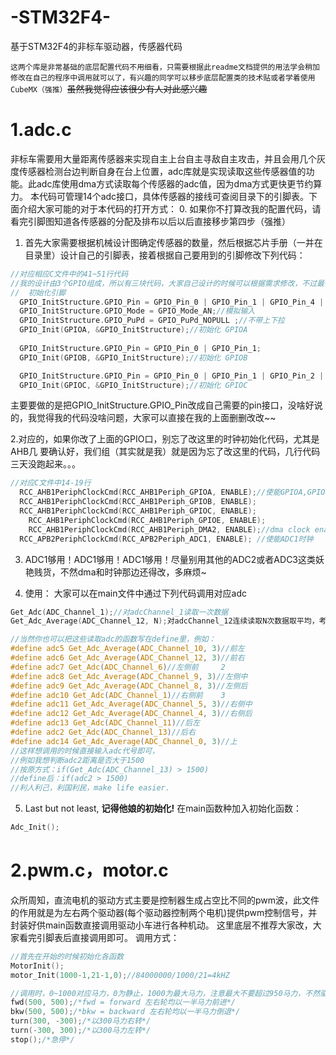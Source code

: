 # -STM32F4-
基于STM32F4的非标车驱动器，传感器代码

`这两个库是非常基础的底层配置代码不用细看，只需要根据此readme文档提供的用法学会稍加修改在自己的程序中调用就可以了，有兴趣的同学可以移步底层配置类的技术贴或者学着使用CubeMX（强推）`~~虽然我觉得应该很少有人对此感兴趣~~

# 1.adc.c
非标车需要用大量距离传感器来实现自主上台自主寻敌自主攻击，并且会用几个灰度传感器检测台边判断自身在台上位置，adc库就是实现读取这些传感器值的功能。此adc库使用dma方式读取每个传感器的adc值，因为dma方式更快更节约算力。
本代码可管理14个adc接口，具体传感器的接线可查阅目录下的引脚表。下面介绍大家可能的对于本代码的打开方式：
0. 如果你不打算改我的配置代码，请看完引脚图知道各传感器的分配及排布以后以后直接移步第四步（强推）
1. 首先大家需要根据机械设计图确定传感器的数量，然后根据芯片手册（一并在目录里）设计自己的引脚表，接着根据自己要用到的引脚修改下列代码：
```C
//对应相应C文件中的41~51行代码
//我的设计由3个GPIO组成，所以有三块代码，大家自己设计的时候可以根据需求修改，不过最偷懒的方法就是直接用我的~~
//	初始化引脚		
  GPIO_InitStructure.GPIO_Pin = GPIO_Pin_0 | GPIO_Pin_1 | GPIO_Pin_4 | GPIO_Pin_5 | GPIO_Pin_6 | GPIO_Pin_7;//PA0-7 通道0-7
  GPIO_InitStructure.GPIO_Mode = GPIO_Mode_AN;//模拟输入
  GPIO_InitStructure.GPIO_PuPd = GPIO_PuPd_NOPULL ;//不带上下拉
  GPIO_Init(GPIOA, &GPIO_InitStructure);//初始化 GPIOA
 
  GPIO_InitStructure.GPIO_Pin = GPIO_Pin_0 | GPIO_Pin_1;
  GPIO_Init(GPIOB, &GPIO_InitStructure);//初始化 GPIOB

  GPIO_InitStructure.GPIO_Pin = GPIO_Pin_0 | GPIO_Pin_1 | GPIO_Pin_2 | GPIO_Pin_3 | GPIO_Pin_4 | GPIO_Pin_5;
  GPIO_Init(GPIOC, &GPIO_InitStructure);//初始化 GPIOC
```
主要要做的是把GPIO_InitStructure.GPIO_Pin改成自己需要的pin接口，没啥好说的，我觉得我的代码没啥问题，大家可以直接在我的上面删删改改~~

2.对应的，如果你改了上面的GPIO口，别忘了改这里的时钟初始化代码，尤其是 AHB几 要确认好，我们组（其实就是我）就是因为忘了改这里的代码，几行代码三天没跑起来。。。
```C
//对应C文件中14-19行
  RCC_AHB1PeriphClockCmd(RCC_AHB1Periph_GPIOA, ENABLE);//使能GPIOA,GPIOB,GPIOC，GPIOE时钟
  RCC_AHB1PeriphClockCmd(RCC_AHB1Periph_GPIOB, ENABLE);
  RCC_AHB1PeriphClockCmd(RCC_AHB1Periph_GPIOC, ENABLE);
	RCC_AHB1PeriphClockCmd(RCC_AHB1Periph_GPIOE, ENABLE);
	RCC_AHB1PeriphClockCmd(RCC_AHB1Periph_DMA2, ENABLE);//dma clock enable
  RCC_APB2PeriphClockCmd(RCC_APB2Periph_ADC1, ENABLE); //使能ADC1时钟
```

3. ADC1够用！ADC1够用！ADC1够用！尽量别用其他的ADC2或者ADC3这类妖艳贱货，不然dma和时钟那边还得改，多麻烦~

4. 使用：
大家可以在main文件中通过下列代码调用对应adc
```C
Get_Adc(ADC_Channel_1);//对adcChannel_1读取一次数据
Get_Adc_Average(ADC_Channel_12, N);对adcChannel_12连续读取N次数据取平均，考虑到采样时间与采样精度之间的trade off，一般N取3~5即可

//当然你也可以把这些读取adc的函数写在define里，例如：
#define adc5 Get_Adc_Average(ADC_Channel_10, 3)//前左
#define adc6 Get_Adc_Average(ADC_Channel_12, 3)//前右
#define adc7 Get_Adc(ADC_Channel_6)//左侧前     2
#define adc8 Get_Adc_Average(ADC_Channel_9, 3)//左侧中
#define adc9 Get_Adc_Average(ADC_Channel_8, 3)//左侧后
#define adc10 Get_Adc(ADC_Channel_1)//右侧前    3
#define adc11 Get_Adc_Average(ADC_Channel_5, 3)//右侧中
#define adc12 Get_Adc_Average(ADC_Channel_4, 3)//右侧后
#define adc13 Get_Adc(ADC_Channel_11)//后左
#define adc2 Get_Adc(ADC_Channel_13)//后右
#define adc14 Get_Adc_Average(ADC_Channel_0, 3)//上
//这样想调用的时候直接输入adc代号即可，
//例如我想判断adc2距离是否大于1500
//按原方式：if(Get_Adc(ADC_Channel_13) > 1500)
//define后：if(adc2 > 1500)
//利人利己，利国利民，make life easier.
```
5. Last but not least,  **记得他娘的初始化!** 在main函数种加入初始化函数：
```C
Adc_Init();
```

# 2.pwm.c，motor.c
众所周知，直流电机的驱动方式主要是控制器生成占空比不同的pwm波，此文件的作用就是为左右两个驱动器(每个驱动器控制两个电机)提供pwm控制信号，并封装好供main函数直接调用驱动小车进行各种机动。
这里底层不推荐大家改，大家看完引脚表后直接调用即可。
调用方式：
```C
//首先在开始的时候初始化各函数
MotorInit();
motor_Init(1000-1,21-1,0);//84000000/1000/21=4kHZ

//调用时，0~1000对应马力，0为静止，1000为最大马力，注意最大不要超过950马力，不然驱动可能会出问题
fwd(500, 500);/*fwd = forward 左右轮均以一半马力前进*/
bkw(500, 500);/*bkw = backward 左右轮均以一半马力倒退*/
turn(300, -300);/*以300马力右转*/
turn(-300, 300);/*以300马力左转*/
stop();/*急停*/
```
